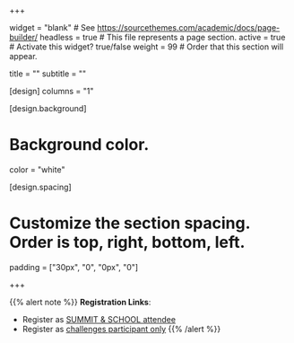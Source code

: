 +++

widget = "blank"  # See https://sourcethemes.com/academic/docs/page-builder/
headless = true  # This file represents a page section.
active = true  # Activate this widget? true/false
weight = 99  # Order that this section will appear.

title = ""
subtitle = ""

[design]
  columns = "1"


[design.background]
  # Background color.
   color = "white"


[design.spacing]
  # Customize the section spacing. Order is top, right, bottom, left.
  padding = ["30px", "0", "0px", "0"]


+++


{{% alert note %}}
**Registration Links**:
* Register as [SUMMIT & SCHOOL attendee](https://forms.gle/ajHS79hzqNj3Y5x56)
* Register as [challenges participant only](https://forms.gle/Zz4jtMxeN49UH1qb8)
{{% /alert %}}
